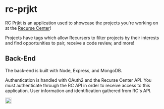 # rc-prjkt

RC Prjkt is an application used to showcase the projects you're working on at the [Recurse Center](https://www.recurse.com/)!

Projects have tags which allow Recursers to filter projects by their interests and find opportunities to pair, receive a code review, and more!

## Back-End

The back-end is built with Node, Express, and MongoDB. 

Authentication is handled with OAuth2 and the Recurse Center API. You must authenticate through the RC API in order to receive access to this application. User information and identification gathered from RC's API.

<a href='http://www.recurse.com' title='Made with love at the Recurse Center'><img src='https://cloud.githubusercontent.com/assets/2883345/11325206/336ea5f4-9150-11e5-9e90-d86ad31993d8.png' height='20px'/></a>
